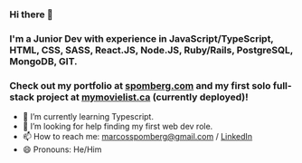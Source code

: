 ### Hi there 👋

### I'm a Junior Dev with experience in JavaScript/TypeScript, HTML, CSS, SASS, React.JS, Node.JS, Ruby/Rails, PostgreSQL, MongoDB, GIT.

### Check out my portfolio at [spomberg.com](https://spomberg.com) and my first solo full-stack project at [mymovielist.ca](https://mymovielist.ca) (currently deployed)!

- 🌱 I’m currently learning Typescript.
- 🤔 I’m looking for help finding my first web dev role.
- 📫 How to reach me: marcosspomberg@gmail.com / [LinkedIn](https://www.linkedin.com/in/marcos-spomberg)
- 😄 Pronouns: He/Him
